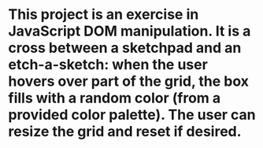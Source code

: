 # This project is an exercise in JavaScript DOM manipulation. It is a cross between a sketchpad and an etch-a-sketch: when the user hovers over part of the grid, the box fills with a random color (from a provided color palette). The user can resize the grid and reset if desired. 

